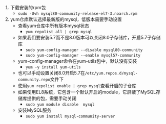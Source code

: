 1. 下载安装的rpm包
   + `sudo -Uvh mysql80-community-release-el7-3.noarch.rpm`
2. yum仓库默认选择最新版的mysql，低版本需要手动设置
   + 查看yum仓库中所有版本mysql状态
     + `yum repolist all | grep mysql`
   + 如果我们要安装5.7而不是8.0版本可以关闭8.0子存储库，开启5.7子存储库
     + `sudo yum-config-manager --disable mysql80-community`
     + `sudo yum-config-manager --enable mysql57-community`
   + yum-config-manager命令在yum-utils包中，默认没有安装
     + `yum -y install yum-utils`
   + 也可以手动设置关闭8.0开启5.7在`/etc/yum.repos.d/mysql-community.repo`文件下
   + 使用`yum repolist enable | grep mysql`查看开启的子仓库
   + 如果使用EL8系统，它包含一个默认开启的module，它屏蔽了MySQL存储库提供的包，需要手动关闭
     + `sudo yum module disable  mysql`
   + 安装MySQL服务
     + `sudo yum install mysql-community-server`